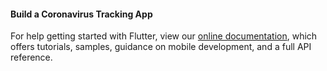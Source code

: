 
#### Build a Coronavirus Tracking App





For help getting started with Flutter, view our
[online documentation](https://flutter.dev/docs), which offers tutorials,
samples, guidance on mobile development, and a full API reference.
